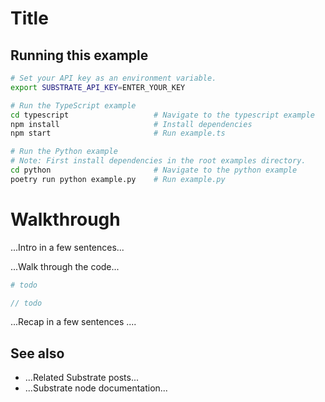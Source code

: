 # Title

## Running this example

```bash
# Set your API key as an environment variable.
export SUBSTRATE_API_KEY=ENTER_YOUR_KEY

# Run the TypeScript example
cd typescript                   # Navigate to the typescript example
npm install                     # Install dependencies
npm start                       # Run example.ts

# Run the Python example
# Note: First install dependencies in the root examples directory.
cd python                       # Navigate to the python example
poetry run python example.py    # Run example.py
```

# Walkthrough

...Intro in a few sentences...

...Walk through the code...

```python Python
# todo
```

```typescript TypeScript
// todo
```

...Recap in a few sentences ....

## See also

- ...Related Substrate posts...
- ...Substrate node documentation...
